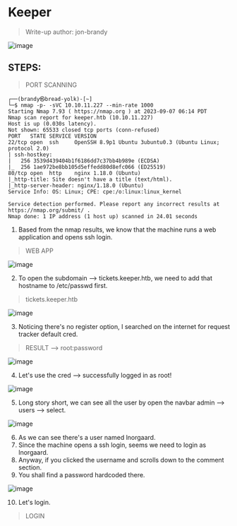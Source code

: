 # Keeper
> Write-up author: jon-brandy

![image](https://github.com/jon-brandy/hackthebox/assets/70703371/2ee9d4d2-b21e-4238-88c9-b487c0a65923)


## STEPS:
> PORT SCANNING

```
┌──(brandy㉿bread-yolk)-[~]
└─$ nmap -p- -sVC 10.10.11.227 --min-rate 1000
Starting Nmap 7.93 ( https://nmap.org ) at 2023-09-07 06:14 PDT
Nmap scan report for keeper.htb (10.10.11.227)
Host is up (0.030s latency).
Not shown: 65533 closed tcp ports (conn-refused)
PORT   STATE SERVICE VERSION
22/tcp open  ssh     OpenSSH 8.9p1 Ubuntu 3ubuntu0.3 (Ubuntu Linux; protocol 2.0)
| ssh-hostkey: 
|   256 3539d439404b1f6186dd7c37bb4b989e (ECDSA)
|_  256 1ae972be8bb105d5effedd80d8efc066 (ED25519)
80/tcp open  http    nginx 1.18.0 (Ubuntu)
|_http-title: Site doesn't have a title (text/html).
|_http-server-header: nginx/1.18.0 (Ubuntu)
Service Info: OS: Linux; CPE: cpe:/o:linux:linux_kernel

Service detection performed. Please report any incorrect results at https://nmap.org/submit/ .
Nmap done: 1 IP address (1 host up) scanned in 24.01 seconds
```

1. Based from the nmap results, we know that the machine runs a web application and opens ssh login.

> WEB APP

![image](https://github.com/jon-brandy/hackthebox/assets/70703371/e8f6e209-5fbb-4a76-bcfc-58913a0aa156)


2. To open the subdomain --> tickets.keeper.htb, we need to add that hostname to /etc/passwd first.

> tickets.keeper.htb

![image](https://github.com/jon-brandy/hackthebox/assets/70703371/faa6354d-d019-40a9-a75e-d99b94e4977c)


3. Noticing there's no register option, I searched on the internet for request tracker default cred.

> RESULT --> root:password

![image](https://github.com/jon-brandy/hackthebox/assets/70703371/cc541995-9be8-47f0-b8c6-1f7d49061711)


4. Let's use the cred --> successfully logged in as root!

![image](https://github.com/jon-brandy/hackthebox/assets/70703371/252ba974-aff4-41df-b6c7-d8d0775146a1)



5. Long story short, we can see all the user by open the navbar admin --> users --> select.

![image](https://github.com/jon-brandy/hackthebox/assets/70703371/09756ecf-647d-46db-b8a2-8e74deb768da)


6. As we can see there's a user named lnorgaard.
7. Since the machine opens a ssh login, seems we need to login as lnorgaard.
8. Anyway, if you clicked the username and scrolls down to the comment section.
9. You shall find a password hardcoded there.

![image](https://github.com/jon-brandy/hackthebox/assets/70703371/b08497c0-367c-4d97-a742-8f4d8fcf7e27)


10. Let's login.

> LOGIN






